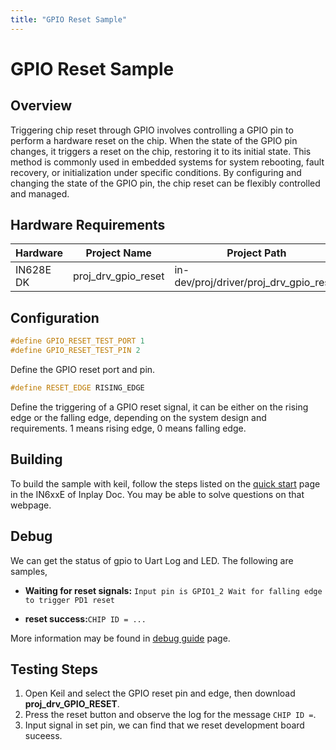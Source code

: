 ```yaml
---
title: "GPIO Reset Sample"
---
```


# GPIO Reset Sample

## Overview

Triggering chip reset through GPIO involves controlling a GPIO pin to perform a hardware reset on the chip. When the state of the GPIO pin changes, it triggers a reset on the chip, restoring it to its initial state. This method is commonly used in embedded systems for system rebooting, fault recovery, or initialization under specific conditions. By configuring and changing the state of the GPIO pin, the chip reset can be flexibly controlled and managed.



## Hardware Requirements

| Hardware  | Project Name        | Project Path                           |
| --------- | ------------------- | -------------------------------------- |
| IN628E DK | proj_drv_gpio_reset | in-dev/proj/driver/proj_drv_gpio_reset |



## Configuration

```c
#define GPIO_RESET_TEST_PORT 1
#define GPIO_RESET_TEST_PIN 2
```

Define the GPIO reset port and pin.



```c
#define RESET_EDGE RISING_EDGE
```

Define the triggering of a GPIO reset signal, it can be either on the rising edge or the falling edge, depending on the system design and requirements. 1 means rising edge, 0 means falling edge.



## Building

To build the sample with keil, follow the steps listed on the [quick start](https://inplay-inc.github.io/docs/in6xxe/getting-started/installation/quick-start.html) page in the IN6xxE  of Inplay Doc. You may be able to solve questions on that webpage.



## Debug

We can get the status of gpio to Uart Log and LED. The following are samples,

- **Waiting for reset signals:** `Input pin is GPIO1_2 Wait for falling edge to trigger PD1 reset `

- **reset success:**`CHIP ID = ...`

More information may be found in  [debug guide](https://inplay-inc.github.io/docs/in6xxe/getting-started/debug-guide) page.

  

## Testing Steps

1. Open Keil and select the GPIO reset pin and edge, then download **proj_drv_GPIO_RESET**.
2. Press the reset button and observe the log for the message `CHIP ID =`.
3. Input signal in set pin, we can find that we reset development board suceess.